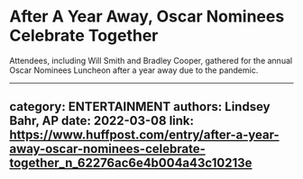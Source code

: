 # After A Year Away, Oscar Nominees Celebrate Together

Attendees, including Will Smith and Bradley Cooper, gathered for the annual Oscar Nominees Luncheon after a year away due to the pandemic.

---
category: ENTERTAINMENT
authors: Lindsey Bahr, AP
date: 2022-03-08
link: https://www.huffpost.com/entry/after-a-year-away-oscar-nominees-celebrate-together_n_62276ac6e4b004a43c10213e
---
